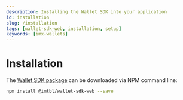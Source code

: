 ```yaml
---
description: Installing the Wallet SDK into your application
id: installation
slug: /installation
tags: [wallet-sdk-web, installation, setup]
keywords: [imx-wallets]
---
```


# Installation

The [Wallet SDK package](https://www.npmjs.com/package/@imtbl/wallet-sdk-web) can be downloaded via NPM command line:

```sh
npm install @imtbl/wallet-sdk-web --save
```
